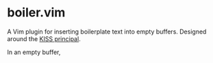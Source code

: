# boiler.vim

A Vim plugin for inserting boilerplate text into empty buffers. Designed around the [KISS principal](https://en.m.wikipedia.org/wiki/KISS_principle).

In an empty buffer, 
